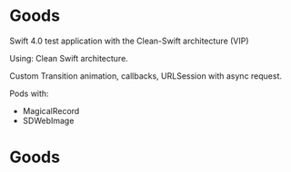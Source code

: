 # Goods
Swift 4.0 test application with the Clean-Swift architecture (VIP)

Using: Clean Swift architecture.

Custom Transition animation, callbacks, URLSession with async request.

Pods with:

- MagicalRecord
- SDWebImage

# Goods
